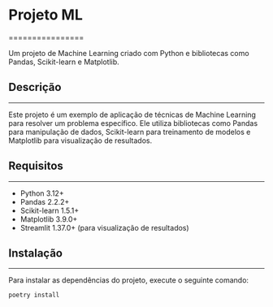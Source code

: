 # Projeto ML
================

Um projeto de Machine Learning criado com Python e bibliotecas como Pandas, Scikit-learn e Matplotlib.

## Descrição
---------------

Este projeto é um exemplo de aplicação de técnicas de Machine Learning para resolver um problema específico. Ele utiliza bibliotecas como Pandas para manipulação de dados, Scikit-learn para treinamento de modelos e Matplotlib para visualização de resultados.

## Requisitos
-------------

* Python 3.12+
* Pandas 2.2.2+
* Scikit-learn 1.5.1+
* Matplotlib 3.9.0+
* Streamlit 1.37.0+ (para visualização de resultados)

## Instalação
------------

Para instalar as dependências do projeto, execute o seguinte comando:
```bash
poetry install
